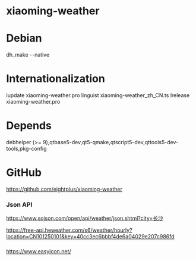 xiaoming-weather
================

Debian
=======
dh_make --native

Internationalization
=======
lupdate xiaoming-weather.pro
linguist xiaoming-weather_zh_CN.ts
lrelease xiaoming-weather.pro

Depends
=======
debhelper (>= 9),qtbase5-dev,qt5-qmake,qtscript5-dev,qttools5-dev-tools,pkg-config

GitHub
=======
https://github.com/eightplus/xiaoming-weather


### Json API

https://www.sojson.com/open/api/weather/json.shtml?city=长沙

https://free-api.heweather.com/s6/weather/hourly?location=CN101250101&key=40cc3ec6bbbf4de6a04029e207c986fd

### 

https://www.easyicon.net/
